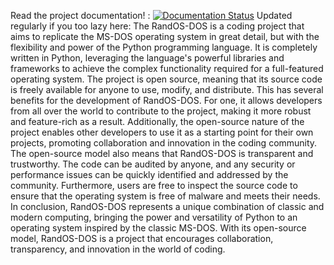 Read the project documentation! :
[![Documentation Status](https://img.shields.io/readthedocs/pip?color=blue&label=documentation&logo=R)](https://randdosdocumentation.randspoon.co.uk)
Updated regularly
if you too lazy here:
The RandOS-DOS is a coding project that aims to replicate the MS-DOS operating system in great detail, but with the flexibility and power of the Python programming language. It is completely written in Python, leveraging the language's powerful libraries and frameworks to achieve the complex functionality required for a full-featured operating system. The project is open source, meaning that its source code is freely available for anyone to use, modify, and distribute. This has several benefits for the development of RandOS-DOS. For one, it allows developers from all over the world to contribute to the project, making it more robust and feature-rich as a result. Additionally, the open-source nature of the project enables other developers to use it as a starting point for their own projects, promoting collaboration and innovation in the coding community. The open-source model also means that RandOS-DOS is transparent and trustworthy. The code can be audited by anyone, and any security or performance issues can be quickly identified and addressed by the community. Furthermore, users are free to inspect the source code to ensure that the operating system is free of malware and meets their needs. In conclusion, RandOS-DOS represents a unique combination of classic and modern computing, bringing the power and versatility of Python to an operating system inspired by the classic MS-DOS. With its open-source model, RandOS-DOS is a project that encourages collaboration, transparency, and innovation in the world of coding.
